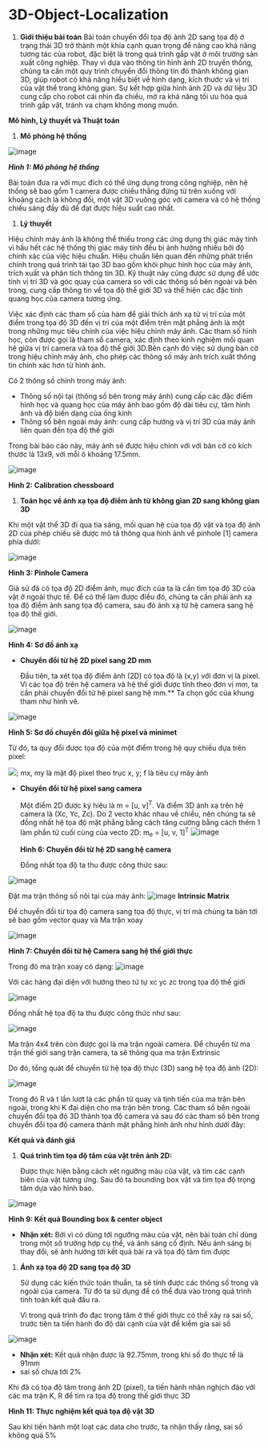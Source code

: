 # 3D-Object-Localization
1. <a name="_toc154356501"></a>**Giới thiệu bài toán**
Bài toán chuyển đổi tọa độ ảnh 2D sang tọa độ ở trạng thái 3D trở thành một khía cạnh quan trọng để nâng cao khả năng tương tác của robot, đặc biệt là trong quá trình gắp vật ở môi trường sản xuất công nghiệp. Thay vì dựa vào thông tin hình ảnh 2D truyền thống, chúng ta cần một quy trình chuyển đổi thông tin đó thành không gian 3D, giúp robot có khả năng hiểu biết về hình dạng, kích thước và vị trí của vật thể trong không gian. Sự kết hợp giữa hình ảnh 2D và dữ liệu 3D cung cấp cho robot cái nhìn đa chiều, mở ra khả năng tối ưu hóa quá trình gắp vật, tránh va chạm không mong muốn.

<a name="_toc154356503"></a>**Mô hình, Lý thuyết và Thuật toán** 

1. <a name="_toc154356504"></a>**Mô phỏng hệ thống**

![image](https://github.com/mylehust/3D-Object-Localization/assets/109675981/60f42e64-a6be-45d2-a0a9-355c20e0c080)

<a name="_toc154358570"></a>***Hình 1: Mô phỏng hệ thống***

Bài toán đưa ra với mục đích có thể ứng dụng trong công nghiệp, nên hệ thống sẽ bao gồm 1 camera được chiếu thẳng đứng từ trên xuống với khoảng cách là không đổi, một vật 3D vuông góc với camera và có hệ thống chiếu sáng đầy đủ để đạt được hiệu suất cao nhất.

1. <a name="_toc154356505"></a>**Lý thuyết**

Hiệu chỉnh máy ảnh là không thể thiếu trong các ứng dụng thị giác máy tính vì hầu hết các hệ thống thị giác máy tính đều bị ảnh hưởng nhiều bởi độ chính xác của việc hiệu chuẩn. Hiệu chuẩn liên quan đến những phát triển chính trong quá trình tái tạo 3D bao gồm khôi phục hình học của máy ảnh, trích xuất và phân tích thông tin 3D. Kỹ thuật này cũng được sử dụng để ước tính vị trí 3D và góc quay của camera so với các thông số bên ngoài và bên trong, cung cấp thông tin về tọa độ thế giới 3D và thể hiện các đặc tính quang học của camera tương ứng. 

Việc xác định các tham số của hàm để giải thích ánh xạ từ vị trí của một điểm trong tọa độ 3D đến vị trí của một điểm trên mặt phẳng ảnh là một trong những mục tiêu chính của việc hiệu chỉnh máy ảnh. Các tham số hình học, còn được gọi là tham số camera, xác định theo kinh nghiệm mối quan hệ giữa vị trí camera và tọa độ thế giới 3D.Bên cạnh đó việc sử dụng bàn cờ trong hiệu chỉnh máy ảnh, cho phép các thông số máy ảnh trích xuất thông tin chính xác hơn từ hình ảnh. 

Có 2 thông số chính trong máy ảnh:

- Thông số nội tại (thông số bên trong máy ảnh) cung cấp các đặc điểm hình học và quang học của máy ảnh bao gồm độ dài tiêu cự, tâm hình ảnh và độ biến dạng của ống kính 
- Thông số bên ngoài máy ảnh: cung cấp hướng và vị trí 3D của máy ảnh liên quan đến tọa độ thế giới

Trong bài báo cáo này, máy ảnh sẽ được hiệu chỉnh với với bàn cờ có kích thước là 13x9, với mỗi ô khoảng 17.5mm.

![image](https://github.com/mylehust/3D-Object-Localization/assets/109675981/b3fb34c4-ae61-4f9e-9ebe-515c3685d4a3)


<a name="_toc154358571"></a>**Hình 2: Calibration chessboard**

1. <a name="_toc154356506"></a>**Toán học về ánh xạ tọa độ điểm ảnh từ không gian 2D sang không gian 3D**

Khi một vật thể 3D đi qua tia sáng, mối quan hệ của tọa độ vật và tọa độ ảnh 2D của phép chiếu sẽ được mô tả thông qua hình ảnh về pinhole [1] camera phía dưới:

![image](https://github.com/mylehust/3D-Object-Localization/assets/109675981/2775e724-a3d2-4cca-b008-e3814a052ce0)


<a name="_toc154358572"></a>**Hình 3: Pinhole Camera**

Giả sử đã có tọa độ 2D điểm ảnh, mục đích của ta là cần tìm tọa độ 3D của vật ở ngoài thực tế. Để có thể làm được điều đó, chúng ta cần phải ánh xạ tọa độ điểm ảnh sang tọa độ camera, sau đó ánh xạ từ hệ camera sang hệ tọa độ thế giới.

![image](https://github.com/mylehust/3D-Object-Localization/assets/109675981/b4654a6b-7947-4546-9877-fc281ff7f837)


<a name="_toc154358573"></a>**Hình 4: Sơ đồ ánh xạ**

- **Chuyển đổi từ hệ 2D pixel sang 2D mm**

  Đầu tiên, ta xét tọa độ điểm ảnh (2D) có tọa độ là (x,y) với đơn vị là pixel. Vì các tọa độ trên hệ camera và hệ thế giới được tính theo đơn vị mm, ta cần phải chuyển đổi từ hệ pixel sang hệ mm.** Ta chọn gốc của khung tham như hình vẽ. 

![image](https://github.com/mylehust/3D-Object-Localization/assets/109675981/e0154cd4-68de-4b3e-a925-43aada3a98a3)


  <a name="_toc154358574"></a>**Hình 5: Sơ đồ chuyển đổi giữa hệ pixel và minimet**

  Từ đó, ta quy đổi được tọa độ của một điểm trong hệ quy chiếu dựa trên pixel:  

  ![](Aspose.Words.d566849a-569b-49f5-bf2b-d9b820d787ee.008.png);  mx, my là mật độ pixel theo trục x, y; f là tiêu cự máy ảnh

- **Chuyển đổi từ hệ pixel sang camera**

  Một điểm 2D được ký hiệu là m = [u, v]<sup>T</sup>. Và điểm 3D ánh xạ trên hệ camera là (Xc, Yc, Zc). Do 2 vecto khác nhau về chiều, nên chúng ta sẽ đồng nhất hệ tọa độ mặt phẳng bằng cách tăng cường bằng cách thêm 1 làm phần tử cuối cùng của vecto 2D: m<sub>e</sub> = [u, v, 1]<sup>T</sup>
![image](https://github.com/mylehust/3D-Object-Localization/assets/109675981/9b5aa618-9bf9-4302-907c-f4b0d7ed9888)


  <a name="_toc154358575"></a>**Hình 6: Chuyển đổi từ hệ 2D sang hệ camera**

  Đồng nhất tọa độ ta thu được công thức sau:

![image](https://github.com/mylehust/3D-Object-Localization/assets/109675981/cb2adb26-82eb-407b-b48b-959241177cce)


  Đặt ma trận thông số nội tại của máy ảnh: ![image](https://github.com/mylehust/3D-Object-Localization/assets/109675981/1d7278eb-74bd-4d21-beb7-cb9ae32f7e41)
 **Intrinsic Matrix**

  Để chuyển đổi từ tọa độ camera sang tọa độ thực, vị trí mà chúng ta bàn tới sẽ bao gồm vector quay và Ma trận xoay

![image](https://github.com/mylehust/3D-Object-Localization/assets/109675981/2e9c57f1-18a5-4a54-ba65-285d82d79cdb)


  <a name="_toc154358576"></a>**Hình 7: Chuyển đổi từ hệ Camera sang hệ thế giới thực**

  Trong đó ma trận xoay có dạng: ![image](https://github.com/mylehust/3D-Object-Localization/assets/109675981/dcc4e67b-c0f3-4232-91b1-c1ae3e707643)


  Với các hàng đại diện với hướng theo tứ tự xc yc zc trong tọa độ thế giới

  ![image](https://github.com/mylehust/3D-Object-Localization/assets/109675981/53745eed-f8e8-47a6-a838-d40fa1a51158)


Đồng nhất hệ tọa độ ta thu được công thức như sau:

![image](https://github.com/mylehust/3D-Object-Localization/assets/109675981/8c7efac0-72d1-4ce3-9b07-a2cb2e419cc2)


Ma trận 4x4 trên còn được gọi là ma trận ngoài camera. Để chuyển từ ma trận thế giới sang trận camera, ta sẽ thông qua ma trận Extrinsic

Do đó, tổng quát để chuyển từ hệ tọa độ thực (3D) sang hệ tọa độ ảnh (2D):

![image](https://github.com/mylehust/3D-Object-Localization/assets/109675981/1de2d673-9029-48cb-b4da-61f2a12ae232)


Trong đó R và t lần lượt là các phần tử quay và tịnh tiến của ma trận bên ngoài, trong khi K đại diện cho ma trận bên trong. Các tham số bên ngoài chuyển đổi tọa độ 3D thành tọa độ camera và sau đó các tham số bên trong chuyển đổi tọa độ camera thành mặt phẳng hình ảnh như hình dưới đây:

<a name="_toc154356507"></a>**Kết quả và đánh giá**

1. <a name="_toc154356508"></a>**Quá trình tìm tọa độ tâm của vật trên ảnh 2D:** 

   Được thực hiện bằng cách xét ngưỡng màu của vật, và tìm các cạnh biên của vật tương ứng. Sau đó ta bounding box vật và tìm tọa độ trọng tâm dựa vào hình bao.

![image](https://github.com/mylehust/3D-Object-Localization/assets/109675981/62b47669-9db9-4168-95bd-d31e98b28389)


<a name="_toc154358578"></a>**Hình 9: Kết quả Bounding box & center object**

- **Nhận xét:** Bởi vì có dùng tới ngưỡng màu của vật, nên bài toán chỉ dùng trong một số trường hợp cụ thể, và ánh sáng cố định. Nếu ánh sáng bị thay đổi, sẽ ảnh hưởng tới kết quả bài ra và tọa độ tâm tìm được
1. <a name="_toc154356509"></a>**Ánh xạ tọa độ 2D sang tọa độ 3D**

   Sử dụng các kiến thức toán thuần, ta sẽ tính được các thông số trong và ngoài của camera. Từ đó ta sử dụng để có thể đưa vào trong quá trình tính toán kết quả đầu ra.

   Vì trong quá trình đo đạc trọng tâm ở thế giới thực có thể xảy ra sai số, trước tiên ta tiến hành đo độ dài cạnh của vật để kiểm gia sai số

![image](https://github.com/mylehust/3D-Object-Localization/assets/109675981/dce6069f-fa9e-45fa-a756-e61e8a42d40b)


- **Nhận xét:** Kết quả nhận được là 92.75mm, trong khi số đo thực tế là 91mm
- sai số chưa tới 2%

Khi đã có tọa độ tâm trong ảnh 2D (pixel), ta tiến hành nhân nghịch đảo với các ma trận K, R để tìm ra tọa độ trong thế giới thực 3D


<a name="_toc154358580"></a>**Hình 11: Thực nghiệm kết quả tọa độ vật 3D**

Sau khi tiến hành một loạt các data cho trước, ta nhận thấy rằng, sai số không quá 5%



